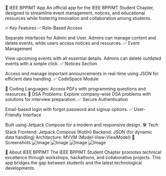 📱 IEEE BPPIMT App
An official app for the IEEE BPPIMT Student Chapter, designed to streamline event management, notices, and educational resources while fostering innovation and collaboration among students.



🔥 Key Features
✅ Role-Based Access

Separate interfaces for Admin and User.
Admins can manage content and delete events, while users access notices and resources.
✅ Event Management

View upcoming events with all essential details.
Admins can delete outdated events with a simple click.
✅ Notices Section

Access and manage important announcements in real-time using JSON for efficient data handling.
✅ CodeSpace Module

📘 Coding Languages: Access PDFs with programming questions and resources.
🧮 DSA Problems: Explore company-wise DSA problems with solutions for interview preparation.
✅ Secure Authentication

Email-based login with forgot password and signup options.
✅ User-Friendly Interface

Built using Jetpack Compose for a modern and responsive design.
🛠️ Tech Stack
Frontend: Jetpack Compose (Kotlin)
Backend: JSON (for dynamic data handling)
Architecture: MVVM (Model-View-ViewModel)
📸 Screenshots
![Image](https://github.com/user-attachments/assets/b9f96b14-62c8-4d62-acb2-23ffd12e0156)
![Image](https://github.com/user-attachments/assets/e12d11d7-48f0-41e5-bd88-1cab8f3af380)
![Image](https://github.com/user-attachments/assets/2df16552-0a53-4b45-bea2-6667d3ba949c)
![Image](https://github.com/user-attachments/assets/b25690e2-a57b-403b-806c-8667317ae20e)


📌 About IEEE BPPIMT
The IEEE BPPIMT Student Chapter promotes technical excellence through workshops, hackathons, and collaborative projects. This app bridges the gap between students and the latest technological developments.

